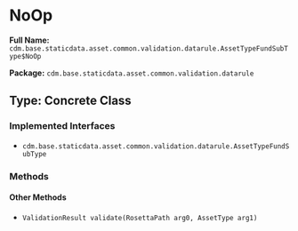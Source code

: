 # NoOp

**Full Name:** `cdm.base.staticdata.asset.common.validation.datarule.AssetTypeFundSubType$NoOp`

**Package:** `cdm.base.staticdata.asset.common.validation.datarule`

## Type: Concrete Class

### Implemented Interfaces

- `cdm.base.staticdata.asset.common.validation.datarule.AssetTypeFundSubType`

### Methods

#### Other Methods

- `ValidationResult validate(RosettaPath arg0, AssetType arg1)`

